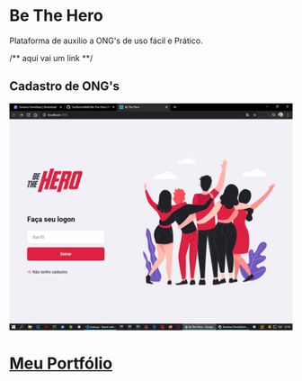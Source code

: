 # Be The Hero

 Plataforma de auxilio a ONG's de uso fácil e Prático.

/** aqui vai um link **/

<!DOCTYPE html>

<html lang="pt-br">

<head>
    <meta charset="utf-8"/>
</head>
<body>


<h2>Cadastro de ONG's</h2>
<img src="assets/BeTheHeroLogon.jpg"/>

<h1><a href="https://guilhermemag.github.io/" target="_blank"> Meu Portfólio </a></h1> 
  
</body>
</html>

